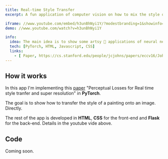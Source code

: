 ```yaml
---
title: Real-time Style Transfer
excerpt: A fun application of computer vision on how to mix the style of a painting (say the Starry Night of Van Gogh) and the content of the photograph. Model trained using PyTorch and app built with html and jQuery.

iframe: //www.youtube.com/embed/h3unBhNyi1Y/?modestbranding=1&showinfo=0&autohide=1&rel=0
demo: //www.youtube.com/watch?v=h3unBhNyi1Y

info:
  idea: The main idea is to show some artsy 🎨 applications of neural networks!
  tech: [PyTorch, HTML, Javascript, CSS]
  links:
    - [ Paper, https://cs.stanford.edu/people/jcjohns/papers/eccv16/JohnsonECCV16.pdf ]
---
```


## How it works

In this app I'm implementing this [paper](https://cs.stanford.edu/people/jcjohns/papers/eccv16/JohnsonECCV16.pdf) "Perceptual Losses for Real time style tranfer and super resolution" in **PyTorch**.

The goal is to show how to transfer the style of a painting onto an image. Directly.  

The rest of the app is developed in **HTML**, **CSS** for the front-end and **Flask** for the back-end. Details in the youtube vide above.


## Code 

Coming soon.